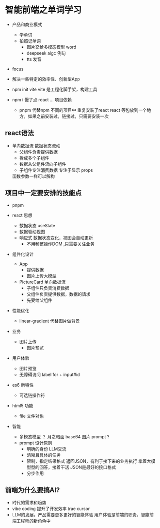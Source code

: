# 智能前端之单词学习
- 产品和商业模式
  - 学单词 
  - 拍照记单词
    - 图片交给多模态模型 word
    - deepseek aigc 例句
    - tts 发音

- focus 
- 解决一些特定的效率性、创新型App


- npm init vite
  vite 是工程化脚手架，构建工具
- npm i 慢了点
  react  ... 项目依赖
  - pnpm 代替npm 
    不同的项目中 重复安装了react
    react 等包放到一个地方，如果之前安装过，链接过，只需要安装一次
    
## react语法
  - 单向数据流
    数据状态流动
    - 父组件负责提供数据
    - 拆成多个子组件
    - 数据从父组件流向子组件
    - 子组件专注消费数据 专注于显示
    props 
    <PictureCard uploadImage={upLoadImage} />
    函数参数一样可以解构
## 项目中一定要安排的技能点
 - pnpm
 - react 思想
   - 数据状态 useState
   - 数据驱动视图
   - 响应式  数据状态变化，视图会自动更新
     - 不用频繁操作DOM ,只需要关注业务
 - 组件化设计
   - App
     - 提供数据
     - 图片上传大模型
   - PictureCard
     单向数据流
     - 子组件只负责消费数据
     - 父组件负责提供数据，数据的请求
     - 先要给父组件
 - 性能优化
   - linear-gradient 代替图片做背景

- 业务
  - 图片上传
    - 图片预览

- 用户体验
  - 图片预览
  - 无障碍访问
    label for + input#id
- es6 新特性
  - 可选链操作符

- html5 功能
  - file 文件对象

- 智能
  - 多模态模型
    ？ 月之暗面 base64 图片
    prompt ?
  - prompt 设计原则
    - 明确的身份 LLM交流
    - 清晰且具体的任务
    - 限制，指定结果格式
      返回JSON，有利于接下来的业务执行
      拿着大模型型的回答，接着干活
      JSON是最好的接口格式
    - 分步作用

## 前端为什么要搞AI?
  - 时代的需求和趋势
  - vibe coding 提升了开发效率 trae cursor
  - LLM的发展，产品需要更多更好的智能体验
    用户体验是前端的职责，智能前端工程师的新角色中